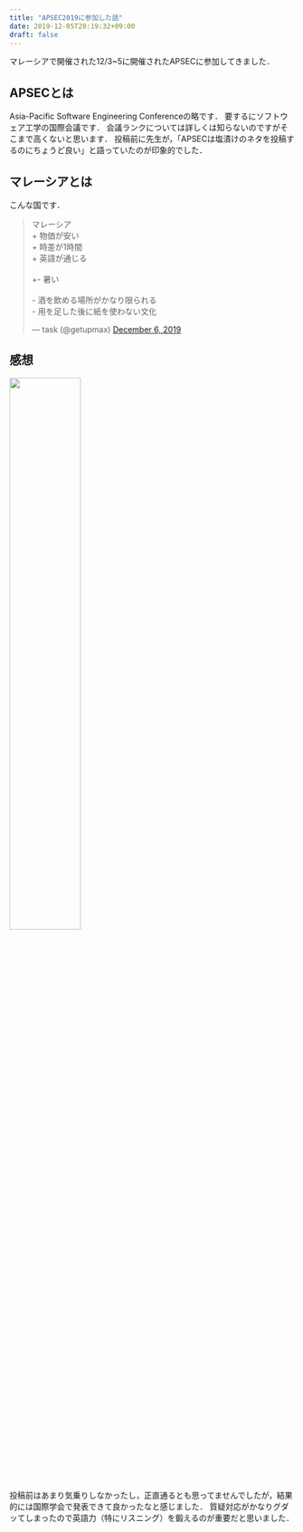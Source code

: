 ```yaml
---
title: "APSEC2019に参加した話"
date: 2019-12-05T20:19:32+09:00
draft: false
---
```


マレーシアで開催された12/3~5に開催されたAPSECに参加してきました．

## APSECとは
Asia-Pacific Software Engineering Conferenceの略です．
要するにソフトウェア工学の国際会議です．
会議ランクについては詳しくは知らないのですがそこまで高くないと思います．
投稿前に先生が，「APSECは塩漬けのネタを投稿するのにちょうど良い」と語っていたのが印象的でした．

## マレーシアとは
こんな国です．
<blockquote class="twitter-tweet"><p lang="ja" dir="ltr">マレーシア<br>+ 物価が安い<br>+ 時差が1時間<br>+ 英語が通じる<br><br>+- 暑い<br><br>- 酒を飲める場所がかなり限られる<br>- 用を足した後に紙を使わない文化</p>&mdash; task (@getupmax) <a href="https://twitter.com/getupmax/status/1202822137611862017?ref_src=twsrc%5Etfw">December 6, 2019</a></blockquote> <script async src="https://platform.twitter.com/widgets.js" charset="utf-8"></script>

## 感想
<img src="/img/blog/apsec.jpg" height="50%" width="50%">

投稿前はあまり気乗りしなかったし，正直通るとも思ってませんでしたが，結果的には国際学会で発表できて良かったなと感じました．
質疑対応がかなりグダッてしまったので英語力（特にリスニング）を鍛えるのが重要だと思いました．
